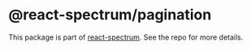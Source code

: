 # @react-spectrum/pagination

This package is part of [react-spectrum](https://github.com/adobe-private/react-spectrum-v3). See the repo for more details.
